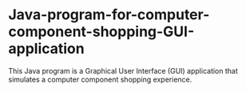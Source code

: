 # Java-program-for-computer-component-shopping-GUI-application
This Java program is a Graphical User Interface (GUI) application that simulates a computer component shopping experience.
